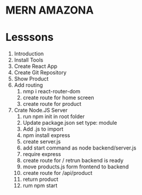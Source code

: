 # MERN AMAZONA

# Lesssons
1. Introduction
2. Install Tools
3. Create React App
4. Create Git Repository
5. Show Product
6. Add routing
    1. nmp i react-router-dom
    2. create route for home screen
    3. create route for product
7. Crate Node.JS Server
    1. run npm init in root folder
    2. Update package.json set type: module
    3. Add .js to import
    4. npm install express
    5. create server.js
    6. add start command as node backend/server.js
    7. require express
    8. create route for / retrun backend is ready
    9. move products.js form frontend to backend
    10. create route for /api/product
    11. return product
    12. rum npm start